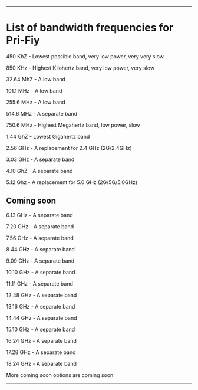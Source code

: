 
***

# List of bandwidth frequencies for Pri-Fiy

450 KhZ - Lowest possible band, very low power, very very slow.

850 KHz - Highest Kilohertz band, very low power, very slow

32.64 MhZ - A low band

101.1 MHz - A low band

255.6 MHz - A low band

514.6 MHz - A separate band

750.6 MHz - Highest Megahertz band, low power, slow

1.44 GhZ - Lowest Gigahertz band

2.56 GHz - A replacement for 2.4 GHz (2G/2.4GHz)

3.03 GHz - A separate band

4.10 GhZ - A separate band

5.12 Ghz - A replacement for 5.0 GHz (2G/5G/5.0GHz)

## Coming soon

6.13 GHz - A separate band

7.20 GHz - A separate band

7.56 GHz - A separate band

8.44 GHz - A separate band

9.09 GHz - A separate band

10.10 GHz - A separate band

11.11 GHz - A separate band

12.48 GHz - A separate band

13.16 GHz - A separate band

14.44 GHz - A separate band

15.10 GHz - A separate band

16.24 GHz - A separate band

17.28 GHz - A separate band

18.24 GHz - A separate band

More coming soon options are coming soon

***
